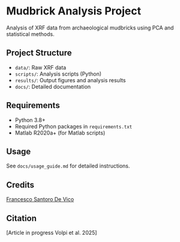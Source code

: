 # Mudbrick Analysis Project

Analysis of XRF data from archaeological mudbricks using PCA and statistical methods.

## Project Structure
- `data/`: Raw XRF data
- `scripts/`: Analysis scripts (Python)
- `results/`: Output figures and analysis results
- `docs/`: Detailed documentation

## Requirements
- Python 3.8+
- Required Python packages in `requirements.txt`
- Matlab R2020a+ (for Matlab scripts)

## Usage
See `docs/usage_guide.md` for detailed instructions.

## Credits
[Francesco Santoro De Vico](https://www.linkedin.com/in/francesco-santoro-geo/)

## Citation
[Article in progress Volpi et al. 2025]
